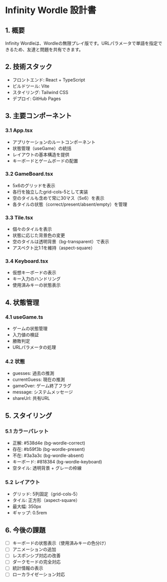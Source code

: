 # Infinity Wordle 設計書

## 1. 概要
Infinity Wordleは、Wordleの無限プレイ版です。URLパラメータで単語を指定できるため、友達と問題を共有できます。

## 2. 技術スタック
- フロントエンド: React + TypeScript
- ビルドツール: Vite
- スタイリング: Tailwind CSS
- デプロイ: GitHub Pages

## 3. 主要コンポーネント

### 3.1 App.tsx
- アプリケーションのルートコンポーネント
- 状態管理（useGame）の統括
- レイアウトの基本構造を提供
- キーボードとゲームボードの配置

### 3.2 GameBoard.tsx
- 5x6のグリッドを表示
- 各行を独立したgrid-cols-5として実装
- 空のタイルも含めて常に30マス（5x6）を表示
- 各タイルの状態（correct/present/absent/empty）を管理

### 3.3 Tile.tsx
- 個々のタイルを表示
- 状態に応じた背景色の変更
- 空のタイルは透明背景（bg-transparent）で表示
- アスペクト比1:1を維持（aspect-square）

### 3.4 Keyboard.tsx
- 仮想キーボードの表示
- キー入力のハンドリング
- 使用済みキーの状態表示

## 4. 状態管理

### 4.1 useGame.ts
- ゲームの状態管理
- 入力値の検証
- 勝敗判定
- URLパラメータの処理

### 4.2 状態
- guesses: 過去の推測
- currentGuess: 現在の推測
- gameOver: ゲーム終了フラグ
- message: システムメッセージ
- shareUrl: 共有URL

## 5. スタイリング

### 5.1 カラーパレット
- 正解: #538d4e (bg-wordle-correct)
- 存在: #b59f3b (bg-wordle-present)
- 不在: #3a3a3c (bg-wordle-absent)
- キーボード: #818384 (bg-wordle-keyboard)
- 空タイル: 透明背景 + グレーの枠線

### 5.2 レイアウト
- グリッド: 5列固定（grid-cols-5）
- タイル: 正方形（aspect-square）
- 最大幅: 350px
- ギャップ: 0.5rem

## 6. 今後の課題
- [ ] キーボードの状態表示（使用済みキーの色分け）
- [ ] アニメーションの追加
- [ ] レスポンシブ対応の改善
- [ ] ダークモードの完全対応
- [ ] 統計情報の表示
- [ ] ローカライゼーション対応 